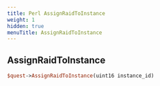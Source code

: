 ```yaml
---
title: Perl AssignRaidToInstance
weight: 1
hidden: true
menuTitle: AssignRaidToInstance
---
```

## AssignRaidToInstance
```perl
$quest->AssignRaidToInstance(uint16 instance_id)
```